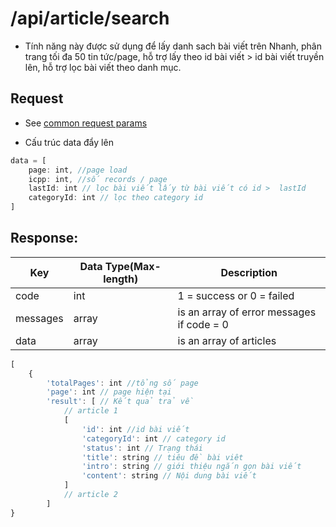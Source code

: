 # /api/article/search 

- Tính năng này được sử dụng để lấy danh sach bài viết trên Nhanh, phân trang tối đa 50 tin tức/page, hỗ trợ lấy theo id bài viết > id bài viết truyền lên, hỗ trợ lọc bài viết theo danh mục.

## Request
- See [common request params](/docs/api.md#request)

- Cấu trúc data đẩy lên
```js
data = [
	page: int, //page load
	icpp: int, //số records / page
	lastId: int // lọc bài viết lấy từ bài viết có id >  lastId
	categoryId: int // lọc theo category id
]
```
## Response:

Key | Data Type(Max-length) | Description
------- | ------ | -----------
code | int | 1 = success or 0 = failed
messages | array | is an array of error messages if code = 0
data | array | is an array of articles

```js
[
	{
		'totalPages': int //tổng số page
		'page': int // page hiện tại
		'result': [ // Kết quả trả về
			// article 1
			[
				'id': int //id bài viết
				'categoryId': int // category id
				'status': int // Trạng thái
				'title': string // tiêu đề bài viêt
				'intro': string // giới thiệu ngắn gọn bài viết
				'content': string // Nội dung bài viết
			]
			// article 2
		]
}
```

